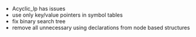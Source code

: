 - Acyclic_lp has issues
- use only key/value pointers in symbol tables
- fix binary search tree
- remove all unnecessary using declarations from node based structures
